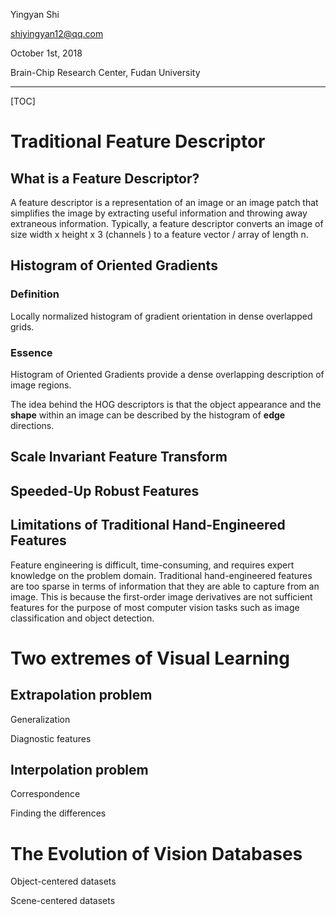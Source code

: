 Yingyan Shi

shiyingyan12@qq.com

October 1st, 2018

Brain-Chip Research Center, Fudan University

---

[TOC]

# Traditional Feature Descriptor

## What is a Feature Descriptor?

A feature descriptor is a representation of an image or an image patch that simplifies the image by extracting useful information and throwing away extraneous information. Typically, a feature descriptor converts an image of size width x height x 3 (channels ) to a feature vector / array of length n. 

## Histogram of Oriented Gradients

 ### Definition

Locally normalized histogram of gradient orientation in dense overlapped grids.

### Essence

Histogram of Oriented Gradients provide a dense overlapping description of image regions.

The idea behind the HOG descriptors is that the object appearance and the **shape** within an image can be described by the histogram of **edge** directions.

## Scale Invariant Feature Transform





## Speeded-Up Robust Features



## Limitations of Traditional Hand-Engineered Features

Feature engineering is difficult, time-consuming, and requires expert knowledge on the problem domain. Traditional hand-engineered features are too sparse in terms of information that they are able to capture from an image. This is because the first-order image derivatives are not sufficient features for the purpose of most computer vision tasks such as image classification and object detection.

# Two extremes of Visual Learning

## Extrapolation problem

Generalization

Diagnostic features

## Interpolation problem

Correspondence

Finding the differences

# The Evolution of Vision Databases

Object-centered datasets

Scene-centered datasets


